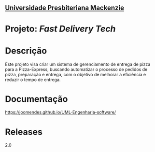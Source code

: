 <h2><a href= "https://www.mackenzie.br">Universidade Presbiteriana Mackenzie</a></h2>


# Projeto: *Fast Delivery Tech*

# Descrição

Este projeto visa criar um sistema de gerenciamento de entrega de pizza para a Pizza-Express, buscando automatizar o processo de pedidos de pizza, preparação e entrega, com o objetivo de melhorar a eficiência e reduzir o tempo de entrega.

# Documentação

https://joomendes.github.io/UML-Engenharia-software/

# Releases

2.0
